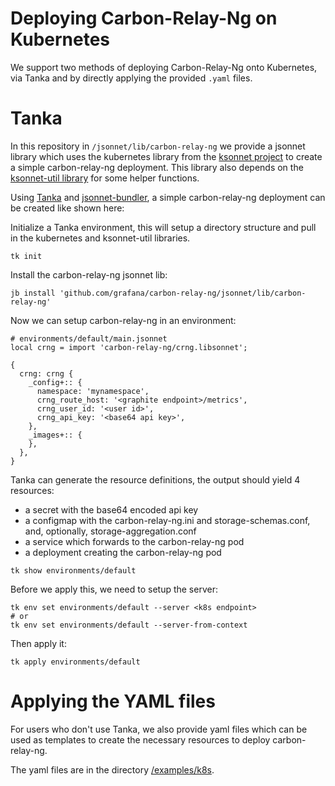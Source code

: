 # Deploying Carbon-Relay-Ng on Kubernetes

We support two methods of deploying Carbon-Relay-Ng onto Kubernetes, via Tanka and by directly applying the provided
`.yaml` files.

# Tanka

In this repository in `/jsonnet/lib/carbon-relay-ng` we provide a jsonnet library which uses the kubernetes library from
the [ksonnet project](https://github.com/ksonnet/ksonnet-lib) to create a simple carbon-relay-ng deployment. This
library also depends on the [ksonnet-util library](https://github.com/grafana/jsonnet-libs/tree/master/ksonnet-util) for
some helper functions.

Using [Tanka](https://tanka.dev/) and [jsonnet-bundler](https://github.com/jsonnet-bundler/jsonnet-bundler), a simple
carbon-relay-ng deployment can be created like shown here:

Initialize a Tanka environment, this will setup a directory structure and pull in the kubernetes and ksonnet-util
libraries.

```
tk init
```

Install the carbon-relay-ng jsonnet lib:

```
jb install 'github.com/grafana/carbon-relay-ng/jsonnet/lib/carbon-relay-ng'
```

Now we can setup carbon-relay-ng in an environment:

```
# environments/default/main.jsonnet
local crng = import 'carbon-relay-ng/crng.libsonnet';

{
  crng: crng {
    _config+:: {
      namespace: 'mynamespace',
      crng_route_host: '<graphite endpoint>/metrics',
      crng_user_id: '<user id>',
      crng_api_key: '<base64 api key>',
    },
    _images+:: {
    },
  },
}
```

Tanka can generate the resource definitions, the output should yield 4 resources:
* a secret with the base64 encoded api key
* a configmap with the carbon-relay-ng.ini and storage-schemas.conf, and, optionally, storage-aggregation.conf
* a service which forwards to the carbon-relay-ng pod
* a deployment creating the carbon-relay-ng pod

```
tk show environments/default
```

Before we apply this, we need to setup the server:

```
tk env set environments/default --server <k8s endpoint>
# or
tk env set environments/default --server-from-context
```

Then apply it:

```
tk apply environments/default
```

# Applying the YAML files
For users who don't use Tanka, we also provide yaml files which can be used as templates to
create the necessary resources to deploy carbon-relay-ng.

The yaml files are in the directory [/examples/k8s](https://github.com/grafana/carbon-relay-ng/tree/master/examples/k8s).
